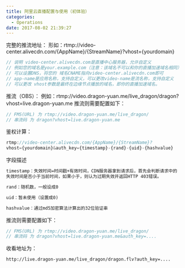 ```yaml
---
title: 阿里云直播配置与使用（初体验）
categories:
  - Operations
date: 2017-08-02 21:39:27
---
```

完整的推流地址：
形如：rtmp://video-center.alivecdn.com/{AppName}/{StreamName}?vhost={yourdomain}
```js
// 说明 video-center.alivecdn.com是直播中心服务器，允许自定义
// 例如您的域名是your.example.com（注意：该域名不可以和你的直播加速域名相同）
// 可以设置DNS，将您的 域名CNAME指向video-center.alivecdn.com即可 
// app-name是应用名称，支持自定义，可以更改video-name是流名称，支持自定义
// 可以更改 vhost参数是最终在边缘节点播放的域名，即你的直播加速域名。
```

推流（OBS）：
例如：rtmp://video.dragon-yuan.me/live_dragon/dragon?vhost=live.dragon-yuan.me
推流则需要配置如下：
```js
// FMS(URL) 为 rtmp://video.dragon-yuan.me/live_dragon/
// 串流码 为 dragon?vhost=live.dragon-yuan.me
```

鉴权计算：
```js
rtmp://video-center.alivecdn.com/{AppName}/{StreamName}?
vhost={yourdomain}&auth_key={timestamp}-{rand}-{uid}-{hashvalue}
```
字段描述
```html
timestamp：失效时间=时间戳+有效时间，CDN服务器拿到请求后，首先会判断请求中的
失效时间是否小于当前时间，如果小于，则认为过期失效并返回HTTP 403错误。

rand：随机数，一般设成0

uid：暂未使用（设置成0)

hashvalue：通过md5加密算法计算出的32位验证串
```

推流则需要配置如下：
```js
// FMS(URL) 为 rtmp://video.dragon-yuan.me/live_dragon/
// 串流码 为 dragon?vhost=live.dragon-yuan.me&auth_key=....
```

收看地址为：
```html
http://live.dragon-yuan.me/live_dragon/dragon.flv?auth_key=....
```